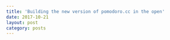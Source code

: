 ```yaml
---
title: 'Building the new version of pomodoro.cc in the open'
date: 2017-10-21
layout: post
category: posts
---
```

